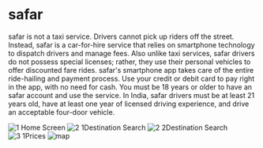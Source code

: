 # safar
safar is not a taxi service. Drivers cannot pick up riders off the street. Instead, safar is a car-for-hire service that relies on smartphone technology to dispatch drivers and manage fees. Also unlike taxi services, safar drivers do not possess special licenses; rather, they use their personal vehicles to offer discounted fare rides. 
safar's smartphone app takes care of the entire ride-hailing and payment process. Use your credit or debit card to pay right in the app, with no need for cash.
You must be 18 years or older to have an safar account and use the service. In India, safar drivers must be at least 21 years old, have at least one year of licensed driving experience, and drive an acceptable four-door vehicle.

![1 Home Screen](https://user-images.githubusercontent.com/46266480/112363256-4e1aef00-8cfb-11eb-8dc6-0fc2c3a5f47a.png)
![2 1Destination Search](https://user-images.githubusercontent.com/46266480/112363278-5410d000-8cfb-11eb-8b04-45588ec4eaee.png)
![2 2Destination Search](https://user-images.githubusercontent.com/46266480/112363303-58d58400-8cfb-11eb-88f8-0da6cd812cd0.png)
![3 1Prices](https://user-images.githubusercontent.com/46266480/112363330-63901900-8cfb-11eb-83d1-ab79022841df.png)
![map](https://user-images.githubusercontent.com/46266480/112363379-70ad0800-8cfb-11eb-91e7-f68340874e6b.jpg)
